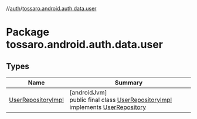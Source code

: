 //[auth](../../index.md)/[tossaro.android.auth.data.user](index.md)

# Package tossaro.android.auth.data.user

## Types

| Name | Summary |
|---|---|
| [UserRepositoryImpl](-user-repository-impl/index.md) | [androidJvm]<br>public final class [UserRepositoryImpl](-user-repository-impl/index.md) implements [UserRepository](../tossaro.android.auth.domain.user/-user-repository/index.md) |

